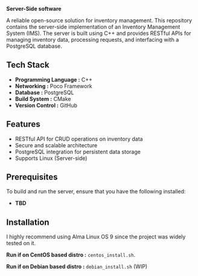 **Server-Side software**

A reliable open-source solution for inventory management.
This repository contains the server-side implementation of an Inventory Management System (IMS).
The server is built using C++ and provides RESTful APIs for managing inventory data, processing requests, and interfacing with a PostgreSQL database.

## Tech Stack

- **Programming Language :** C++
- **Networking :** Poco Framework
- **Database :** PostgreSQL
- **Build System :** CMake
- **Version Control :** GitHub

## Features

- RESTful API for CRUD operations on inventory data
- Secure and scalable architecture
- PostgreSQL integration for persistent data storage
- Supports Linux (Server-side)

## Prerequisites

To build and run the server, ensure that you have the following installed:

- **TBD**

## Installation

I highly recommend using Alma Linux OS 9 since the project was widely tested on it.

**Run if on CentOS based distro :** `centos_install.sh`.

**Run if on Debian based distro :** `debian_install.sh` (WIP)
